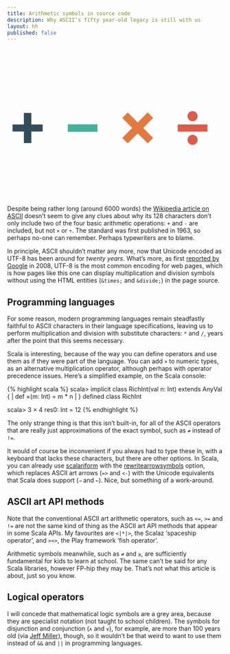 ```yaml
---
title: Arithmetic symbols in source code
description: Why ASCII’s fifty year-old legacy is still with us
layout: hh
published: false
---
```


<p style="font-weight:bold; width:4.8em; font-size:10em; line-height:70%"><span style="color:#334D5C">+</span> <span style="color:#45B29D">−</span> <span style="color:#E27A3F">×</span> <span style="color:#DF5A49">÷</span></p>

Despite being rather long (around 6000 words) the [Wikipedia article on ASCII](http://en.wikipedia.org/wiki/ASCII) doesn’t seem to give any clues about why its 128 characters don’t only include two of the four basic arithmetic operations: `+` and `-` are included, but not `×` or `÷`. The standard was first published in 1963, so perhaps no-one can remember. Perhaps typewriters are to blame.

In principle, ASCII shouldn’t matter any more, now that Unicode encoded as UTF-8 has been around for _twenty years_. What’s more, as first [reported by Google](http://googleblog.blogspot.co.uk/2008/05/moving-to-unicode-51.html) in 2008, UTF-8 is the most common encoding for web pages, which is how pages like this one can display multiplication and division symbols without using the HTML entities (`&times;` and `&divide;`) in the page source.

## Programming languages

For some reason, modern programming languages remain steadfastly faithful to ASCII characters in their language specifications, leaving us to perform multiplication and division with substitute characters: `*` and `/`, years after the point that this seems necessary.

Scala is interesting, because of the way you can define operators and use them as if they were part of the language. You can add `×` to numeric types, as an alternative multiplication operator, although perhaps with operator precedence issues. Here’s a simplified example, on the Scala console:

{% highlight scala %}
scala> implicit class RichInt(val n: Int) extends AnyVal {
     |   def ×(m: Int) = m * n
     | }
defined class RichInt

scala> 3 × 4
res0: Int = 12
{% endhighlight %}

The only strange thing is that this isn’t built-in, for all of the ASCII operators that are really just approximations of the exact symbol, such as `≠` instead of `!=`.

It would of course be inconvenient if you always had to type these in, with a keyboard that lacks these characters, but there are other options. In Scala, you can already use [scalariform](https://github.com/mdr/scalariform) with the [rewritearrowsymbols](https://github.com/mdr/scalariform#rewritearrowsymbols) option, which replaces ASCII art arrows (`=>` and `<-`) with the Unicode equivalents that Scala does support (`⇒` and `←`). Nice, but something of a work-around.

## ASCII art API methods

Note that the conventional ASCII art arithmetic operators, such as `<=`, `>=` and `!=` are not the same kind of thing as the ASCII art API methods that appear in some Scala APIs. My favourites are `<|*|>`, the Scalaz ‘spaceship operator’, and `><>`, the Play framework ‘fish operator’.

Arithmetic symbols meanwhile, such as `≠` and `≥`, are sufficiently fundamental for kids to learn at school. The same can’t be said for any Scala libraries, however FP-hip they may be. That’s not what this article is about, just so you know.

## Logical operators

I will concede that mathematical logic symbols are a grey area, because they are specialist notation (not taught to school children). The symbols for disjunction and conjunction (`∧` and `∨`), for example, are more than 100 years old (via [Jeff Miller](http://jeff560.tripod.com/set.html)), though, so it wouldn’t be that weird to want to use them instead of `&&` and `||` in programming languages.
